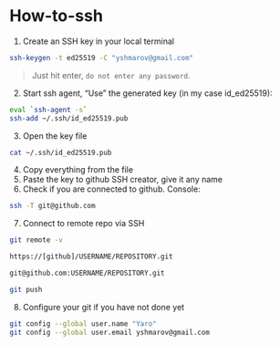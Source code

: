 # How-to-ssh
1. Create an SSH key in your local terminal
```bash
ssh-keygen -t ed25519 -C "yshmarov@gmail.com"
```
> Just hit enter, `do not enter any password`.
2. Start ssh agent, “Use” the generated key (in my case id_ed25519):
```bash
eval `ssh-agent -s`
ssh-add ~/.ssh/id_ed25519.pub
```
3. Open the key file
```bash
cat ~/.ssh/id_ed25519.pub
```
4. Copy everything from the file
5. Paste the key to github SSH creator, give it any name
6. Check if you are connected to github. Console:
```bash
ssh -T git@github.com
```
7. Connect to remote repo via SSH
```bash
git remote -v
```
```bash
https://[github]/USERNAME/REPOSITORY.git
```
```bash
git@github.com:USERNAME/REPOSITORY.git
```
```bash
git push
```
8. Configure your git if you have not done yet
```bash
git config --global user.name "Yaro"
git config --global user.email yshmarov@gmail.com
```
